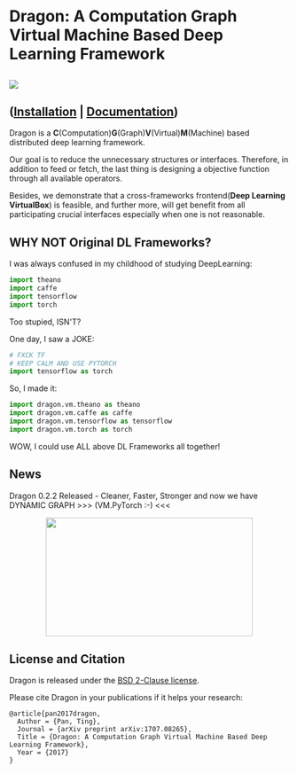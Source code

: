 # Dragon: A Computation Graph Virtual Machine Based Deep Learning Framework
![](http://dragon.seetatech.com/static/images/styles-dragon.png)
-----
([Installation](http://dragon.seetatech.com/helper/install.html) | [Documentation](http://dragon.seetatech.com/api/python/index.html))
-----
Dragon is a **C**(Computation)**G**(Graph)**V**(Virtual)**M**(Machine) based distributed deep learning framework.

Our goal is to reduce the unnecessary structures or interfaces. Therefore, in addition to feed or fetch, the last thing is designing a objective function through all available operators.

Besides, we demonstrate that a cross-frameworks frontend(**Deep Learning VirtualBox**) is feasible, and further more, will get benefit from all participating crucial interfaces especially when one is not reasonable.

## WHY NOT Original DL Frameworks?

I was always confused in my childhood of studying DeepLearning:
 
```python
import theano
import caffe
import tensorflow
import torch
```
Too stupied, ISN'T?

One day, I saw a JOKE:

```python
# FXCK TF
# KEEP CALM AND USE PYTORCH
import tensorflow as torch
```

So, I made it:

```python
import dragon.vm.theano as theano
import dragon.vm.caffe as caffe
import dragon.vm.tensorflow as tensorflow
import dragon.vm.torch as torch
```

WOW, I could use ALL above DL Frameworks all together!

## News

Dragon 0.2.2 Released -  Cleaner, Faster, Stronger and now we have DYNAMIC GRAPH >>> (VM.PyTorch :-) <<<

<div align=center><img width="373" height="214" src="http://dragon.seetatech.com/static/images/dragon-0.2.2.png"/></div>

## License and Citation
Dragon is released under the [BSD 2-Clause license](https://github.com/neopenx/Dragon/blob/master/LICENSE).

Please cite Dragon in your publications if it helps your research:

    @article{pan2017dragon,
      Author = {Pan, Ting},
      Journal = {arXiv preprint arXiv:1707.08265},
      Title = {Dragon: A Computation Graph Virtual Machine Based Deep Learning Framework},
      Year = {2017}
    }
